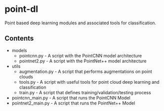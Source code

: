 # point-dl
Point based deep learning modules and associated tools for classification.

## Contents
* models
  * pointcnn.py - A script with the PointCNN model architecture
  * pointnet2.py - A script with the PointNet++ model architecture
* utils
  * augmentation.py - A script that performs augmentations on point clouds
  * tools.py - A script with useful tools for point cloud deep learning and classification
  * train.py - A script that defines training/validation/testing process
* pointcnn_main.py - A script that runs the PointCNN Model
* pointnet2_main.py - A script that runs the PointNet++ Model
